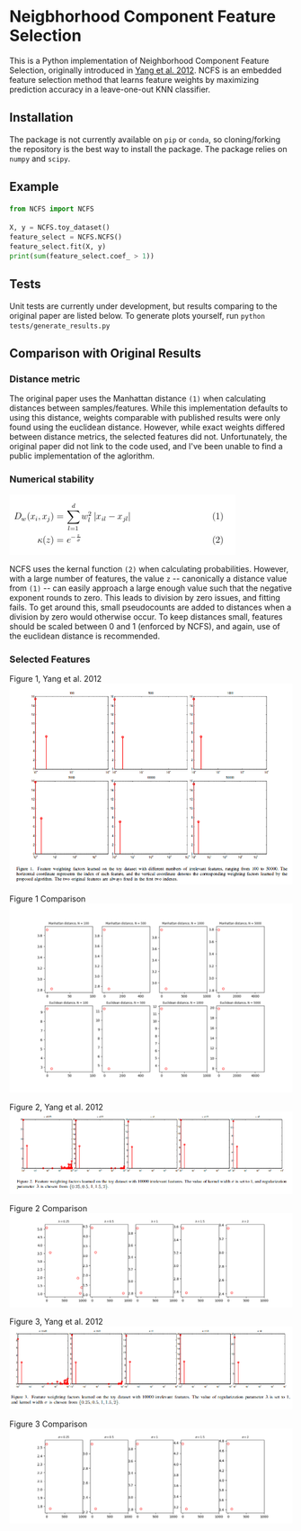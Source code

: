 # Neigbhorhood Component Feature Selection

This is a Python implementation of Neighborhood Component Feature Selection,
originally introduced in [Yang et al. 2012](http://www.jcomputers.us/vol7/jcp0701-19.pdf).
NCFS is an embedded feature selection method that learns feature weights by
maximizing prediction accuracy in a leave-one-out KNN classifier.

## Installation

The package is not currently available on `pip` or `conda`, so cloning/forking
the repository is the best way to install the package. The package relies on
`numpy` and `scipy`. 

## Example

```python
from NCFS import NCFS

X, y = NCFS.toy_dataset()
feature_select = NCFS.NCFS()
feature_select.fit(X, y)
print(sum(feature_select.coef_ > 1))
```

## Tests

Unit tests are currently under development, but results comparing to the
original paper are listed below. To generate plots yourself, run
`python tests/generate_results.py`

## Comparison with Original Results

### Distance metric

The original paper uses the Manhattan distance `(1)` when calculating distances
between samples/features. While this implementation defaults to using this
distance, weights comparable with published results were only found using the
euclidean distance. However, while exact weights differed between distance
metrics, the selected features did not. Unfortunately, the original paper
did not link to the code used, and I've been unable to find a public
implementation of the aglorithm.

### Numerical stability
![Formulas](/images/distance.png)

NCFS uses the kernal function `(2)` when calculating probabilities. However, with
a large number of features, the value `z` -- canonically a distance value from
`(1)` -- can easily approach a large enough value such that the negative
exponent rounds to zero. This leads to division by zero issues, and fitting
fails. To get around this, small pseudocounts are added to distances when a
division by zero would otherwise occur. To keep distances small, features should
be scaled between 0 and 1 (enforced by NCFS), and again, use of the euclidean
distance is recommended.

### Selected Features
Figure 1, Yang et al. 2012
![Figure1](/images/Figure1.png)

Figure 1 Comparison
![Comparison1](/images/figure1_comp.png)

Figure 2, Yang et al. 2012
![Figure2](/images/Figure2.png)

Figure 2 Comparison
![Comparison2](/images/figure2_comp.png)

Figure 3, Yang et al. 2012
![Figure3](/images/Figure3.png)

Figure 3 Comparison
![Comparison3](/images/figure3_comp.png)
